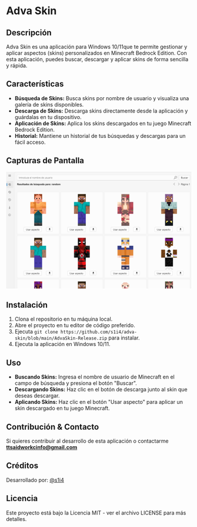 
# Adva Skin

## Descripción

Adva Skin es una aplicación para Windows 10/11que te permite gestionar y aplicar aspectos (skins) personalizados en Minecraft Bedrock Edition. Con esta aplicación, puedes buscar, descargar y aplicar skins de forma sencilla y rápida.

## Características

-   **Búsqueda de Skins:** Busca skins por nombre de usuario y visualiza una galería de skins disponibles.
-   **Descarga de Skins:** Descarga skins directamente desde la aplicación y guárdalas en tu dispositivo.
-   **Aplicación de Skins:** Aplica los skins descargados en tu juego Minecraft Bedrock Edition.
-   **Historial:** Mantiene un historial de tus búsquedas y descargas para un fácil acceso.

## Capturas de Pantalla
![Capture Menu](https://github.com/s1i4/adva-skin/blob/main/Capture.png)

## Instalación

1.  Clona el repositorio en tu máquina local.
2.  Abre el proyecto en tu editor de código preferido.
3.  Ejecuta `git clone https://github.com/s1i4/adva-skin/blob/main/AdvaSkin-Release.zip` para instalar.
4.  Ejecuta la aplicación en Windows 10/11.

## Uso

-   **Buscando Skins:** Ingresa el nombre de usuario de Minecraft en el campo de búsqueda y presiona el botón "Buscar".
-   **Descargando Skins:** Haz clic en el botón de descarga junto al skin que deseas descargar.
-   **Aplicando Skins:** Haz clic en el botón "Usar aspecto" para aplicar un skin descargado en tu juego Minecraft.

## Contribución & Contacto

Si quieres contribuir al desarrollo de esta aplicación o contactarme
**ttsaidworkcinfo@gmail.com**

## Créditos

Desarrollado por: [@s1i4](https://github.com/s1i4)

## Licencia

Este proyecto está bajo la Licencia MIT - ver el archivo LICENSE para más detalles.

